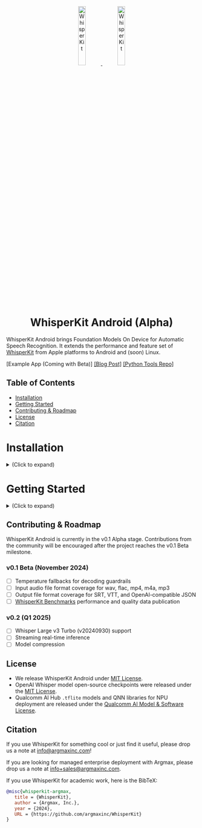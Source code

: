 <div align="center">

<a href="https://github.com/argmaxinc/WhisperKit#gh-light-mode-only">
  <img src="https://github.com/user-attachments/assets/f0699c07-c29f-45b6-a9c6-f6d491b8f791" alt="WhisperKit" width="20%" />
</a>

<a href="https://github.com/argmaxinc/WhisperKit#gh-dark-mode-only">
  <img src="https://github.com/user-attachments/assets/1be5e31c-de42-40ab-9b85-790cb911ed47" alt="WhisperKit" width="20%" />
</a>

# WhisperKit Android (Alpha)
</div>

WhisperKit Android brings Foundation Models On Device for Automatic Speech Recognition. It extends the performance and feature set of [WhisperKit](https://github.com/argmaxinc/WhisperKit) from Apple platforms to Android and (soon) Linux.

[Example App (Coming with Beta)] [[Blog Post]](https://takeargmax.com/blog/android) [[Python Tools Repo]](https://github.com/argmaxinc/whisperkittools)


## Table of Contents
- [Installation](#installation)
- [Getting Started](#getting-started)
- [Contributing \& Roadmap](#contributing--roadmap)
- [License](#license)
- [Citation](#citation)

# Installation

<details>
  <summary> (Click to expand) </summary>

The following setup was tested on macOS 15.1.

1. Ensure you have the required build tools using:
```
make setup
```

2. Download Whisper models (<1.5GB) and auxiliary files
```
make download-models
```

3. Build development environment in Docker with all development tools (~12GB):
```
make env
```

The first time running `make env` command will take several minutes.

After Docker image builds, the next time running make env will execute inside the Docker container right away.

You can use the following to rebuild the Docker image, if needed:
```
make rebuild-env
```

</details>

# Getting Started

<details>
  <summary> (Click to expand) </summary>

ArgmaX Inference Engine (`axie`) orchestration for TFLite is provided as the `axie_tflite` CLI.

1. Execute into the Docker build environment:
```
make env
```

2. Inside the Docker environment, build the `axie_tflite` CLI using:
```
make build
```

3. On the host machine (outside Docker shell), push dependencies to the Android device:
```
make adb-push
```
You can reuse this target to push the `axie_tflite` if you rebuild it.

If you want to include audio files, place them in the `/path/to/WhisperKitAndroid/inputs` folder and they will be copied to `/sdcard/argmax/tflite/inputs/`.

4. Connect to the Android device using:
```
make adb-shell
```

5. Run `axie_tflite`
```
Usage: axie_tflite <audio input> <tiny | base | small>
```

</details>

## Contributing & Roadmap

WhisperKit Android is currently in the v0.1 Alpha stage. Contributions from the community will be encouraged after the project reaches the v0.1 Beta milestone.

### v0.1 Beta (November 2024)
- [ ] Temperature fallbacks for decoding guardrails
- [ ] Input audio file format coverage for wav, flac, mp4, m4a, mp3
- [ ] Output file format coverage for SRT, VTT, and OpenAI-compatible JSON
- [ ] [WhisperKit Benchmarks](https://huggingface.co/spaces/argmaxinc/whisperkit-evals) performance and quality data publication

### v0.2 (Q1 2025)
- [ ] Whisper Large v3 Turbo (v20240930) support
- [ ] Streaming real-time inference
- [ ] Model compression

## License
- We release WhisperKit Android under [MIT License](LICENSE).
- OpenAI Whisper model open-source checkpoints were released under the [MIT License](https://github.com/openai/whisper/blob/main/LICENSE).
- Qualcomm AI Hub `.tflite` models and QNN libraries for NPU deployment are released under the [Qualcomm AI Model & Software License](https://qaihub-public-assets.s3.us-west-2.amazonaws.com/qai-hub-models/Qualcomm+AI+Hub+Proprietary+License.pdf).

## Citation
If you use WhisperKit for something cool or just find it useful, please drop us a note at [info@argmaxinc.com](mailto:info@argmaxinc.com)!

If you are looking for managed enterprise deployment with Argmax, please drop us a note at [info+sales@argmaxinc.com](mailto:info+sales@argmaxinc.com).

If you use WhisperKit for academic work, here is the BibTeX:

```bibtex
@misc{whisperkit-argmax,
   title = {WhisperKit},
   author = {Argmax, Inc.},
   year = {2024},
   URL = {https://github.com/argmaxinc/WhisperKit}
}
```